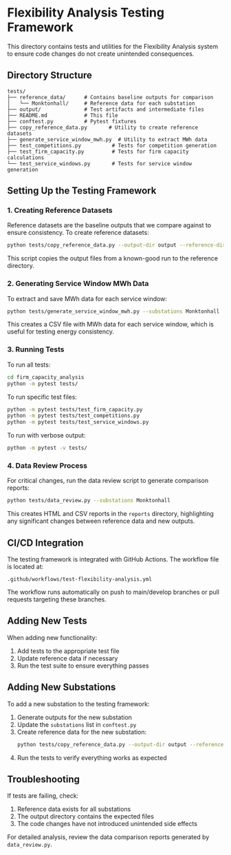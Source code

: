 # Flexibility Analysis Testing Framework

This directory contains tests and utilities for the Flexibility Analysis system to ensure code changes do not create unintended consequences.

## Directory Structure

```
tests/
├── reference_data/      # Contains baseline outputs for comparison
│   └── Monktonhall/     # Reference data for each substation
├── output/              # Test artifacts and intermediate files
├── README.md            # This file
├── conftest.py          # Pytest fixtures
├── copy_reference_data.py       # Utility to create reference datasets
├── generate_service_window_mwh.py  # Utility to extract MWh data
├── test_competitions.py          # Tests for competition generation
├── test_firm_capacity.py         # Tests for firm capacity calculations
└── test_service_windows.py       # Tests for service window generation
```

## Setting Up the Testing Framework

### 1. Creating Reference Datasets

Reference datasets are the baseline outputs that we compare against to ensure consistency. To create reference datasets:

```bash
python tests/copy_reference_data.py --output-dir output --reference-dir tests/reference_data
```

This script copies the output files from a known-good run to the reference directory.

### 2. Generating Service Window MWh Data

To extract and save MWh data for each service window:

```bash
python tests/generate_service_window_mwh.py --substations Monktonhall
```

This creates a CSV file with MWh data for each service window, which is useful for testing energy consistency.

### 3. Running Tests

To run all tests:

```bash
cd firm_capacity_analysis
python -m pytest tests/
```

To run specific test files:

```bash
python -m pytest tests/test_firm_capacity.py
python -m pytest tests/test_competitions.py
python -m pytest tests/test_service_windows.py
```

To run with verbose output:

```bash
python -m pytest -v tests/
```

### 4. Data Review Process

For critical changes, run the data review script to generate comparison reports:

```bash
python tests/data_review.py --substations Monktonhall
```

This creates HTML and CSV reports in the `reports` directory, highlighting any significant changes between reference data and new outputs.

## CI/CD Integration

The testing framework is integrated with GitHub Actions. The workflow file is located at:

```
.github/workflows/test-flexibility-analysis.yml
```

The workflow runs automatically on push to main/develop branches or pull requests targeting these branches.

## Adding New Tests

When adding new functionality:

1. Add tests to the appropriate test file
2. Update reference data if necessary
3. Run the test suite to ensure everything passes

## Adding New Substations

To add a new substation to the testing framework:

1. Generate outputs for the new substation
2. Update the `substations` list in `conftest.py`
3. Create reference data for the new substation:
   ```bash
   python tests/copy_reference_data.py --output-dir output --reference-dir tests/reference_data
   ```
4. Run the tests to verify everything works as expected

## Troubleshooting

If tests are failing, check:

1. Reference data exists for all substations
2. The output directory contains the expected files
3. The code changes have not introduced unintended side effects

For detailed analysis, review the data comparison reports generated by `data_review.py`.